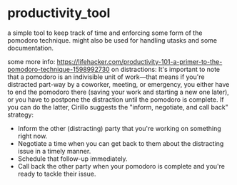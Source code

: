 # productivity_tool

a simple tool to keep track of time and enforcing some form of the pomodoro technique.
might also be used for handling utasks and some documentation.

some more info: https://lifehacker.com/productivity-101-a-primer-to-the-pomodoro-technique-1598992730
on distractions:
It's important to note that a pomodoro is an indivisible unit of work—that means if you're distracted part-way by a coworker, 
meeting, or emergency, you either have to end the pomodoro there (saving your work and starting a new one later), 
or you have to postpone the distraction until the pomodoro is complete. If you can do the latter, Cirillo suggests the "inform, negotiate, and call back" strategy:
- Inform the other (distracting) party that you're working on something right now.
- Negotiate a time when you can get back to them about the distracting issue in a timely manner.
- Schedule that follow-up immediately.
- Call back the other party when your pomodoro is complete and you're ready to tackle their issue.